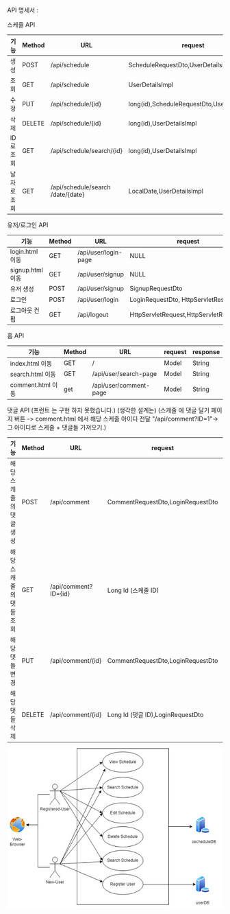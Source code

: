 
API 명세서 :

스케줄 API

| 기능 | Method | URL | request  | response |
|----|--------|-----|----------------------------------------|----------|
| 생성 | POST   |/api/schedule| ScheduleRequestDto,UserDetailsImpl     |ScheduleResponseDto|
| 조회 | GET    |/api/schedule| UserDetailsImpl                        |List<ScheduleResponseDto>|
| 수정 | PUT    |/api/schedule/{id}| long(id),ScheduleRequestDto,UserDetailsImpl |Long|
| 삭제 | DELETE |/api/schedule/{id}| long(id),UserDetailsImpl               |Long|
| ID 로 조회 | GET    |/api/schedule/search/{id}| long(id),UserDetailsImpl               |ScheduleResponseDto|
| 날자 로 조회 | GET    |/api/schedule/search<br/>/date/{date}| LocalDate,UserDetailsImpl |  List<ScheduleResponseDto>        |


유저/로그인 API

| 기능           | Method | URL  | request  |  response |
|--------------|---|---|--------------------------------------|-|
| login.html 이동 |GET|/api/user/login-page| NULL |String|
| signup.html 이동 |GET|/api/user/signup| NULL  |String|
| 유저 생성 |POST|/api/user/signup| SignupRequestDto |String |
| 로그인 |POST|/api/user/login | LoginRequestDto, HttpServletResponse |String |
| 로그아웃 컨펌 |GET|/api/logout |HttpServletRequest,HttpServletResponse |String|


홈 API

| 기능              | Method | URL                    | request |  response |
|-----------------|--------|------------------------|--------|---|
| index.html 이동   | GET    | /                      | Model  | String  |
| search.html 이동  | GET    | /api/user/search-page  | Model  |  String |
| comment.html 이동 | get    | /api/user/comment-page | Model  |  String       |


댓글 API (프런트 는 구현 하지 못했습니다.)
(생각한 설계는)
(스케줄 에 댓글 달기 페이지 버튼 -> comment.html 에서 해당 스케줄 아이디 전달 "/api/comment?ID=1"-> 그 아이디로 스케줄 + 댓글들 가져오기.)

| 기능            | Method | URL                  | request                           | response                 |
|---------------|--------|----------------------|-----------------------------------|--------------------------|
| 해당 스캐줄의 댓글 생성 | POST   | /api/comment         | CommentRequestDto,LoginRequestDto| CommentResponseDto       |
| 해당 스캐줄의 댓들 조회 | GET    | /api/comment?ID={id} | Long Id (스케줄 ID) | List<CommentResponseDto> |
| 해당 댓들 변경  | PUT    | /api/comment/{id}    | CommentRequestDto,LoginRequestDto | Long   |
| 해당 댓들 삭제  | DELETE | /api/comment/{id}    | Long Id (댓글 ID),LoginRequestDto   |   Long  |




<img src="usecase.jpg"/>

